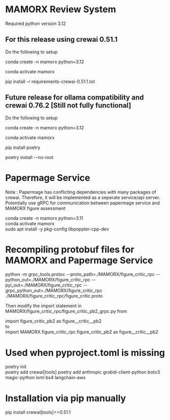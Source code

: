 # MAMORX Review System
Required python version 3.12

## For this release using crewai 0.51.1   
Do the following to setup

conda create -n mamorx python=3.12 

conda activate mamorx  

pip install -r requirements-crewai-0.51.1.txt

## Future release for ollama compatibility and crewai 0.76.2 [Still not fully functional]
Do the following to setup

conda create -n mamorx python=3.12 

conda activate mamorx  

pip install poetry

poetry install --no-root


# Papermage Service

Note : Papermage has conflicting dependencies with many packages of crewai. Therefore, it will be implemented as a seperate service/api server. Potentially use gRPC for communication between papermage service and MAMORX figure assessment

conda create -n mamorx python=3.11   
conda activate mamorx  
sudo apt install -y pkg-config libpoppler-cpp-dev

# Recompiling protobuf files for MAMORX and Papermage Service
python -m grpc_tools.protoc --proto_path=./MAMORX/figure_critic_rpc --python_out=./MAMORX/figure_critic_rpc --pyi_out=./MAMORX/figure_critic_rpc  --grpc_python_out=./MAMORX/figure_critic_rpc ./MAMORX/figure_critic_rpc/figure_critic.proto

Then modify the import statement in MAMORX/figure_critic_rpc/figure_critic_pb2_grpc.py from  

import figure_critic_pb2 as figure__critic__pb2  
to   
import MAMORX.figure_critic_rpc.figure_critic_pb2 as figure__critic__pb2

# Used when pyproject.toml is missing
poetry init  
poetry add crewai[tools]
poetry add anthropic grobid-client-python boto3 magic-python lxml bs4 langchain-aws

# Installation via pip manually
pip install crewai[tools]==0.51.1
